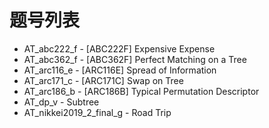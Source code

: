 # 题号列表

- AT_abc222_f - [ABC222F] Expensive Expense
- AT_abc362_f - [ABC362F] Perfect Matching on a Tree
- AT_arc116_e - [ARC116E] Spread of Information
- AT_arc171_c - [ARC171C] Swap on Tree
- AT_arc186_b - [ARC186B] Typical Permutation Descriptor
- AT_dp_v - Subtree
- AT_nikkei2019_2_final_g - Road Trip
